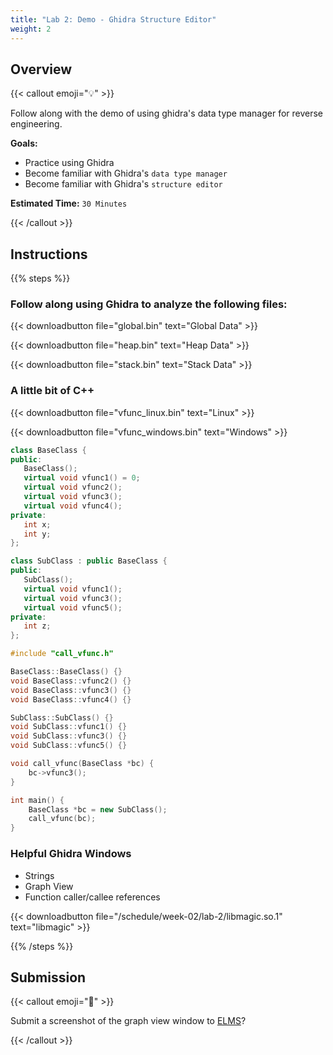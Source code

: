 ```yaml
---
title: "Lab 2: Demo - Ghidra Structure Editor"
weight: 2
---
```


## Overview

{{< callout emoji="💡" >}}

Follow along with the demo of using ghidra's data type manager for reverse
engineering.

**Goals:**

- Practice using Ghidra
- Become familiar with Ghidra's `data type manager`
- Become familiar with Ghidra's `structure editor`

**Estimated Time:** `30 Minutes`

{{< /callout >}}

## Instructions

{{% steps %}}

### Follow along using Ghidra to analyze the following files:

{{< downloadbutton file="global.bin" text="Global Data" >}}

{{< downloadbutton file="heap.bin" text="Heap Data" >}}

{{< downloadbutton file="stack.bin" text="Stack Data" >}}

### A little bit of C++

{{< downloadbutton file="vfunc_linux.bin" text="Linux" >}}

{{< downloadbutton file="vfunc_windows.bin" text="Windows" >}}

```c++ {filename=call_vfunc.h}
class BaseClass {
public:
   BaseClass();
   virtual void vfunc1() = 0;
   virtual void vfunc2();
   virtual void vfunc3();
   virtual void vfunc4();
private:
   int x;
   int y;
};

class SubClass : public BaseClass {
public:
   SubClass();
   virtual void vfunc1();
   virtual void vfunc3();
   virtual void vfunc5();
private:
   int z;
};
```

```c++ {filename=call_vfunc.cpp}
#include "call_vfunc.h"

BaseClass::BaseClass() {}
void BaseClass::vfunc2() {}
void BaseClass::vfunc3() {}
void BaseClass::vfunc4() {}

SubClass::SubClass() {}
void SubClass::vfunc1() {}
void SubClass::vfunc3() {}
void SubClass::vfunc5() {}

void call_vfunc(BaseClass *bc) {
    bc->vfunc3();
}

int main() {
    BaseClass *bc = new SubClass();
    call_vfunc(bc);
}
```

### Helpful Ghidra Windows

- Strings
- Graph View
- Function caller/callee references

<!-- deno-fmt-ignore-start -->

{{< downloadbutton file="/schedule/week-02/lab-2/libmagic.so.1" text="libmagic" >}}

<!-- deno-fmt-ignore-end -->

{{% /steps %}}

## Submission

{{< callout emoji="📝" >}}

Submit a screenshot of the graph view window to
[ELMS](https://umd.instructure.com/courses/1374508/assignments)?

{{< /callout >}}
